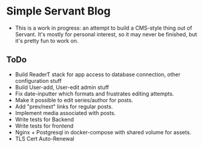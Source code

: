 # Simple Servant Blog

- This is a work in progress: an attempt to build
a CMS-style thing out of Servant. It's mostly for
personal interest, so it may never be finished, but it's pretty fun to work on.


## ToDo

- Build ReaderT stack for app access to database connection, other configuration stuff
- Build User-add, User-edit admin stuff
- Fix date-inputter which formats and frustrates editing attempts.
- Make it possible to edit series/author for posts.
- Add "prev/next" links for regular posts.
- Implement media associated with posts.
- Write tests for Backend
- Write tests for frontend
- Nginx + Postgresql in docker-compose with shared volume for assets.
- TLS Cert Auto-Renewal
